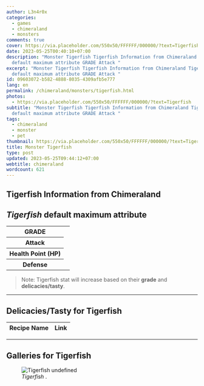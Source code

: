 ```yaml
---
author: L3n4r0x
categories:
  - games
  - chimeraland
  - monsters
comments: true
cover: https://via.placeholder.com/550x50/FFFFFF/000000/?text=Tigerfish
date: 2023-05-25T00:40:10+07:00
description: "Monster Tigerfish Tigerfish Information from Chimeraland Tigerfish
  default maximum attribute GRADE Attack "
excerpt: "Monster Tigerfish Tigerfish Information from Chimeraland Tigerfish
  default maximum attribute GRADE Attack "
id: 09603072-b582-4888-8035-4309afb5e777
lang: en
permalink: /chimeraland/monsters/tigerfish.html
photos:
  - https://via.placeholder.com/550x50/FFFFFF/000000/?text=Tigerfish
subtitle: "Monster Tigerfish Tigerfish Information from Chimeraland Tigerfish
  default maximum attribute GRADE Attack "
tags:
  - chimeraland
  - monster
  - pet
thumbnail: https://via.placeholder.com/550x50/FFFFFF/000000/?text=Tigerfish
title: Monster Tigerfish
type: post
updated: 2023-05-25T09:44:12+07:00
webtitle: chimeraland
wordcount: 621
---
```


<link
  rel="stylesheet"
  href="https://rawcdn.githack.com/dimaslanjaka/Web-Manajemen/870a349/css/bootstrap-5-3-0-alpha3-wrapper.css"
/>
<section id="bootstrap-wrapper">
  <div data-bs-theme="dark">
    <h2>Tigerfish Information from Chimeraland</h2>
    <h2 id="attribute"><i>Tigerfish</i> default maximum attribute</h2>
    <div class="row">
      <div class="col mb-2">
        <div class="card">
          <div class="card-body">
            <table>
              <tr>
                <th>GRADE</th>
                <td><br /></td>
              </tr>
              <tr>
                <th>Attack</th>
                <td></td>
              </tr>
              <tr>
                <th>Health Point (HP)</th>
                <td></td>
              </tr>
              <tr>
                <th>Defense</th>
                <td></td>
              </tr>
            </table>
          </div>
        </div>
      </div>
    </div>
    <blockquote class="bd-callout bd-callout-warning">
      Note: Tigerfish stat will increase based on their <b>grade</b> and
      <b>delicacies/tasty</b>.
    </blockquote>
    <hr />
    <h2 id="delicacies">Delicacies/Tasty for Tigerfish</h2>
    <div class="card">
      <div class="card-body">
        <div class="table-responsive">
          <table class="table table-striped">
            <thead>
              <tr>
                <th>Recipe Name</th>
                <th>Link</th>
              </tr>
            </thead>
            <tbody></tbody>
          </table>
        </div>
      </div>
    </div>
    <hr />
    <div id="gallery">
      <h2>Galleries for Tigerfish</h2>
      <div class="row">
        <div class="col-lg-6 col-12">
          <figure>
            <img
              src="https://www.webmanajemen.com/undefined"
              alt="Tigerfish undefined"
            />
            <figcaption style="word-wrap: break-word">
              <i>Tigerfish</i> .
            </figcaption>
          </figure>
        </div>
      </div>
    </div>
  </div>
</section>
